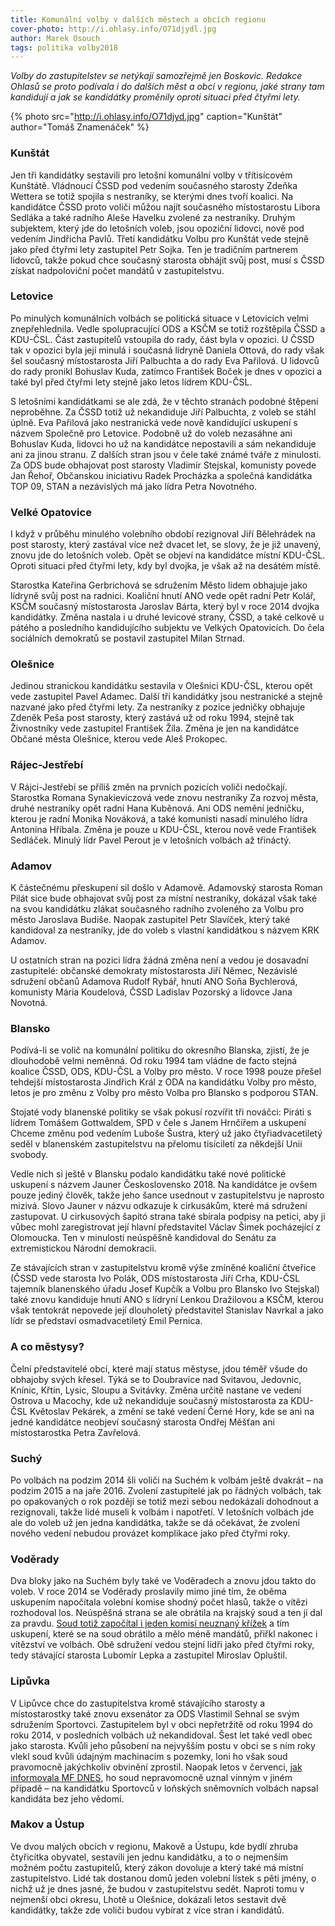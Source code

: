 ```yaml
---
title: Komunální volby v dalších městech a obcích regionu
cover-photo: http://i.ohlasy.info/O71djydl.jpg
author: Marek Osouch
tags: politika volby2018
---
```


*Volby do zastupitelstev se netýkají samozřejmě jen Boskovic. Redakce Ohlasů se proto podívala i do dalších měst a obcí v regionu, jaké strany tam kandidují a jak se kandidátky proměnily oproti situaci před čtyřmi lety.*

{% photo src="http://i.ohlasy.info/O71djyd.jpg" caption="Kunštát" author="Tomáš Znamenáček" %}

### Kunštát

Jen tři kandidátky sestavili pro letošní komunální volby v třítisícovém Kunštátě. Vládnoucí ČSSD pod vedením současného starosty Zdeňka Wettera se totiž spojila s nestraníky, se kterými dnes tvoří koalici. Na kandidátce ČSSD proto voliči můžou najít současného místostarostu Libora Sedláka a také radního Aleše Havelku zvolené za nestraníky. Druhým subjektem, který jde do letošních voleb, jsou opoziční lidovci, nově pod vedením Jindřicha Pavlů. Třetí kandidátku Volbu pro Kunštát vede stejně jako před čtyřmi lety zastupitel Petr Sojka. Ten je tradičním partnerem lidovců, takže pokud chce současný starosta obhájit svůj post, musí s ČSSD získat nadpoloviční počet mandátů v zastupitelstvu.

### Letovice

Po minulých komunálních volbách se politická situace v Letovicích velmi znepřehlednila. Vedle spolupracující ODS a KSČM se totiž rozštěpila ČSSD a KDU-ČSL. Část zastupitelů vstoupila do rady, část byla v opozici. U ČSSD tak v opozici byla její minulá i současná lídryně Daniela Ottová, do rady však šel současný místostarosta Jiří Palbuchta a do rady Eva Pařilová. U lidovců do rady pronikl Bohuslav Kuda, zatímco František Boček je dnes v opozici a také byl před čtyřmi lety stejně jako letos lídrem KDU-ČSL.

S letošními kandidátkami se ale zdá, že v těchto stranách podobné štěpení neproběhne. Za ČSSD totiž už nekandiduje Jiří Palbuchta, z voleb se stáhl úplně. Eva Pařilová jako nestranická vede nově kandidující uskupení s názvem Společně pro Letovice. Podobně už do voleb nezasáhne ani Bohuslav Kuda, lidovci ho už na kandidátce nepostavili a sám nekandiduje ani za jinou stranu.
Z dalších stran jsou v čele také známé tváře z minulosti. Za ODS bude obhajovat post starosty Vladimír Stejskal, komunisty povede Jan Řehoř, Občanskou iniciativu Radek Procházka a společná kandidátka TOP 09, STAN a nezávislých má jako lídra Petra Novotného.

### Velké Opatovice

I když v průběhu minulého volebního období rezignoval Jiří Bělehrádek na post starosty, který zastával více než dvacet let, se slovy, že je již unavený, znovu jde do letošních voleb. Opět se objeví na kandidátce místní KDU-ČSL. Oproti situaci před čtyřmi lety, kdy byl dvojka, je však až na desátém místě.

Starostka Kateřina Gerbrichová se sdružením Město lidem obhajuje jako lídryně svůj post na radnici. Koaliční hnutí ANO vede opět radní Petr Kolář, KSČM současný místostarosta Jaroslav Bárta, který byl v roce 2014 dvojka kandidátky. Změna nastala i u druhé levicové strany, ČSSD, a také celkově u pátého a posledního kandidujícího subjektu ve Velkých Opatovicích. Do čela sociálních demokratů se postavil zastupitel Milan Strnad.

### Olešnice

Jedinou stranickou kandidátku sestavila v Olešnici KDU-ČSL, kterou opět vede zastupitel Pavel Adamec. Další tři kandidátky jsou nestranické a stejně nazvané jako před čtyřmi lety. Za nestraníky z pozice jedničky obhajuje Zdeněk Peša post starosty, který zastává už od roku 1994, stejně tak Živnostníky vede zastupitel František Žíla. Změna je jen na kandidátce Občané města Olešnice, kterou vede Aleš Prokopec.

### Rájec-Jestřebí

V Rájci-Jestřebí se příliš změn na prvních pozicích voliči nedočkají. Starostka Romana Synakieviczová vede znovu nestraníky Za rozvoj města, druhé nestraníky opět radní Hana Kuběnová. Ani ODS nemění jedničku, kterou je radní Monika Nováková, a také komunisti nasadí minulého lídra Antonína Hříbala. Změna je pouze u KDU-ČSL, kterou nově vede František Sedláček. Minulý lídr Pavel Perout je v letošních volbách až třináctý.

### Adamov

K částečnému přeskupení sil došlo v Adamově. Adamovský starosta Roman Pilát sice bude obhajovat svůj post za místní nestraníky, dokázal však také na svou kandidátku zlákat současného radního zvoleného za Volbu pro město Jaroslava Budiše. Naopak zastupitel Petr Slavíček, který také kandidoval za nestraníky, jde do voleb s vlastní kandidátkou s názvem KRK Adamov.

U ostatních stran na pozici lídra žádná změna není a vedou je dosavadní zastupitelé: občanské demokraty místostarosta Jiří Němec, Nezávislé sdružení občanů Adamova Rudolf Rybář, hnutí ANO Soňa Bychlerová, komunisty Mária Koudelová, ČSSD Ladislav Pozorský a lidovce Jana Novotná.

### Blansko

Podívá-li se volič na komunální politiku do okresního Blanska, zjistí, že je dlouhodobě velmi neměnná. Od roku 1994 tam vládne de facto stejná koalice ČSSD, ODS, KDU-ČSL a Volby pro město. V roce 1998 pouze přešel tehdejší místostarosta Jindřich Král z ODA na kandidátku Volby pro město, letos je pro změnu z Volby pro město Volba pro Blansko s podporou STAN. 

Stojaté vody blanenské politiky se však pokusí rozvířit tři nováčci: Piráti s lídrem Tomášem Gottwaldem, SPD v čele s Janem Hrnčířem a uskupení Chceme změnu pod vedením Luboše Šustra, který už jako čtyřiadvacetiletý seděl v blanenském zastupitelstvu na přelomu tisíciletí za někdejší Unii svobody.

Vedle nich si ještě v Blansku podalo kandidátku také nové politické uskupení s názvem Jauner Československo 2018. Na kandidátce je ovšem pouze jediný člověk, takže jeho šance usednout v zastupitelstvu je naprosto mizivá. Slovo Jauner v názvu odkazuje k cirkusákům, které má sdružení zastupovat. U cirkusových šapitó strana také sbírala podpisy na petici, aby ji vůbec mohl zaregistrovat její hlavní představitel Václav Šimek pocházející z Olomoucka. Ten v minulosti neúspěšně kandidoval do Senátu za extremistickou Národní demokracii.

Ze stávajících stran v zastupitelstvu kromě výše zmíněné koaliční čtveřice (ČSSD vede starosta Ivo Polák, ODS místostarosta Jiří Crha, KDU-ČSL tajemník blanenského úřadu Josef Kupčík a Volbu pro Blansko Ivo Stejskal) také znovu kandiduje hnutí ANO s lídryní Lenkou Dražilovou a KSČM, kterou však tentokrát nepovede její dlouholetý představitel Stanislav Navrkal a jako lídr se představí osmadvacetiletý Emil Pernica.

### A co městysy?

Čelní představitelé obcí, které mají status městyse, jdou téměř všude do obhajoby svých křesel. Týká se to Doubravice nad Svitavou, Jedovnic, Knínic, Křtin, Lysic, Sloupu a Svitávky. Změna určitě nastane ve vedení Ostrova u Macochy, kde už nekandiduje současný místostarosta za KDU-ČSL Květoslav Pekárek, a změní se také vedení Černé Hory, kde se ani na jedné kandidátce neobjeví současný starosta Ondřej Měšťan ani místostarostka Petra Zavřelová.

### Suchý

Po volbách na podzim 2014 šli voliči na Suchém k volbám ještě dvakrát – na podzim 2015 a na jaře 2016. Zvolení zastupitelé jak po řádných volbách, tak po opakovaných o rok později se totiž mezi sebou nedokázali dohodnout a rezignovali, takže lidé museli k volbám i napotřetí. V letošních volbách jde ale do voleb už jen jedna kandidátka, takže se dá očekávat, že zvolení nového vedení nebudou provázet komplikace jako před čtyřmi roky.

### Voděrady

Dva bloky jako na Suchém byly také ve Voděradech a znovu jdou takto do voleb. V roce 2014 se Voděrady proslavily mimo jiné tím, že oběma uskupením napočítala volební komise shodný počet hlasů, takže o vítězi rozhodoval los. Neúspěšná strana se ale obrátila na krajský soud a ten jí dal za pravdu. [Soud totiž započítal i jeden komisí neuznaný křížek](https://brno.idnes.cz/soud-upravil-vysledky-voleb-ve-voderadech-fi9-/brno-zpravy.aspx?c=A141111_2115235_brno-zpravy_daj) a tím uskupení, které se na soud obrátilo a mělo méně mandátů, přiřkl nakonec i vítězství ve volbách. Obě sdružení vedou stejní lídři jako před čtyřmi roky, tedy stávající starosta Lubomír Lepka a zastupitel Miroslav Opluštil.

### Lipůvka

V Lipůvce chce do zastupitelstva kromě stávajícího starosty a místostarostky také znovu exsenátor za ODS Vlastimil Sehnal se svým sdružením Sportovci. Zastupitelem byl v obci nepřetržitě od roku 1994 do roku 2014, v posledních volbách už nekandidoval. Šest let také vedl obec jako starosta. Kvůli jeho působení na nejvyšším postu v obci se s ním roky vlekl soud kvůli údajným machinacím s pozemky, loni ho však soud pravomocně jakýchkoliv obvinění zprostil. Naopak letos v červenci, [jak informovala MF DNES](https://brno.idnes.cz/vlastimil-sehnal-kandidatka-sportovci-soud-omluva-odskodne-pl5-/brno-zpravy.aspx?c=A180719_415472_brno-zpravy_krut), ho soud nepravomocně uznal vinným v jiném případě – na kandidátku Sportovců v loňských sněmovních volbách napsal kandidáta bez jeho vědomí.

### Makov a Ústup

Ve dvou malých obcích v regionu, Makově a Ústupu, kde bydlí zhruba čtyřicítka obyvatel, sestavili jen jednu kandidátku, a to o nejmenším možném počtu zastupitelů, který zákon dovoluje a který také má místní zastupitelstvo. Lidé tak dostanou domů jeden volební lístek s pěti jmény, o nichž už je dnes jasné, že budou v zastupitelstvu sedět. Naproti tomu v nejmenší obci okresu, Lhotě u Olešnice, dokázali letos sestavit dvě kandidátky, takže zde voliči budou vybírat z více stran i kandidátů.

